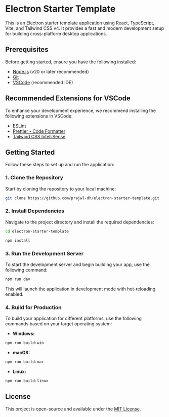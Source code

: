 # Electron Starter Template

This is an Electron starter template application using React, TypeScript, Vite, and Tailwind CSS v4. It provides a fast and modern development setup for building cross-platform desktop applications.

## Prerequisites

Before getting started, ensure you have the following installed:

- [Node.js](https://nodejs.org/) (v20 or later recommended)
- [Git](https://git-scm.com/)
- [VSCode](https://code.visualstudio.com/) (recommended IDE)

## Recommended Extensions for VSCode

To enhance your development experience, we recommend installing the following extensions in VSCode:

- [ESLint](https://marketplace.visualstudio.com/items?itemName=dbaeumer.vscode-eslint)
- [Prettier - Code Formatter](https://marketplace.visualstudio.com/items?itemName=esbenp.prettier-vscode)
- [Tailwind CSS IntelliSense](https://marketplace.visualstudio.com/items?itemName=bradlc.vscode-tailwindcss)

## Getting Started

Follow these steps to set up and run the application:

### 1. Clone the Repository

Start by cloning the repository to your local machine:

```bash
git clone https://github.com/prajwl-dh/electron-starter-template.git
```

### 2. Install Dependencies

Navigate to the project directory and install the required dependencies:
```bash
cd electron-starter-template
```

```bash
npm install
```

### 3. Run the Development Server

To start the development server and begin building your app, use the following command:

```bash
npm run dev
```

This will launch the application in development mode with hot-reloading enabled.

### 4. Build for Production

To build your application for different platforms, use the following commands based on your target operating system:

- **Windows:**

```bash
npm run build:win
```

- **macOS:**

```bash
npm run build:mac
```

- **Linux:**

```bash
npm run build:linux
```

## License

This project is open-source and available under the [MIT License](<[LICENSE](https://opensource.org/license/mit)>).
